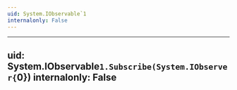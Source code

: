 ```yaml
---
uid: System.IObservable`1
internalonly: False
---
```


---
uid: System.IObservable`1.Subscribe(System.IObserver{`0})
internalonly: False
---
